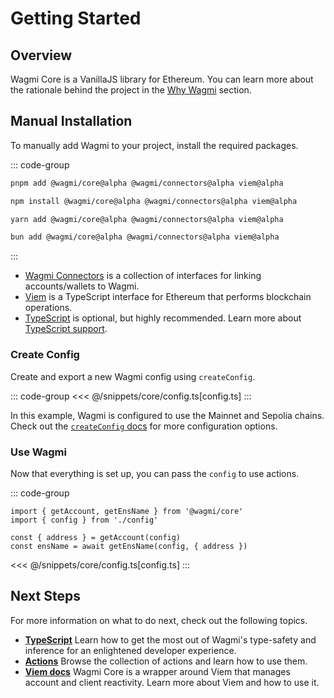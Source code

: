 # Getting Started

## Overview

Wagmi Core is a VanillaJS library for Ethereum. You can learn more about the rationale behind the project in the [Why Wagmi](/core/why-wagmi) section.

## Manual Installation

To manually add Wagmi to your project, install the required packages.

::: code-group
```bash [pnpm]
pnpm add @wagmi/core@alpha @wagmi/connectors@alpha viem@alpha
```

```bash [npm]
npm install @wagmi/core@alpha @wagmi/connectors@alpha viem@alpha
```

```bash [yarn]
yarn add @wagmi/core@alpha @wagmi/connectors@alpha viem@alpha
```

```bash [bun]
bun add @wagmi/core@alpha @wagmi/connectors@alpha viem@alpha
```
:::

- [Wagmi Connectors](/core/api/connectors) is a collection of interfaces for linking accounts/wallets to Wagmi.
- [Viem](https://viem.sh) is a TypeScript interface for Ethereum that performs blockchain operations.
- [TypeScript](/react/typescript) is optional, but highly recommended. Learn more about [TypeScript support](/core/typescript).

### Create Config

Create and export a new Wagmi config using `createConfig`.

::: code-group
<<< @/snippets/core/config.ts[config.ts]
:::

In this example, Wagmi is configured to use the Mainnet and Sepolia chains. Check out the [`createConfig` docs](/core/createConfig) for more configuration options.

### Use Wagmi

Now that everything is set up, you can pass the `config` to use actions.

::: code-group
```tsx [index.ts]
import { getAccount, getEnsName } from '@wagmi/core'
import { config } from './config'

const { address } = getAccount(config)
const ensName = await getEnsName(config, { address })
```
<<< @/snippets/core/config.ts[config.ts]
:::

## Next Steps

For more information on what to do next, check out the following topics.

- [**TypeScript**](/core/typescript) Learn how to get the most out of Wagmi's type-safety and inference for an enlightened developer experience.
- [**Actions**](/core/) Browse the collection of actions and learn how to use them.
- [**Viem docs**](https://viem.sh) Wagmi Core is a wrapper around Viem that manages account and client reactivity. Learn more about Viem and how to use it.